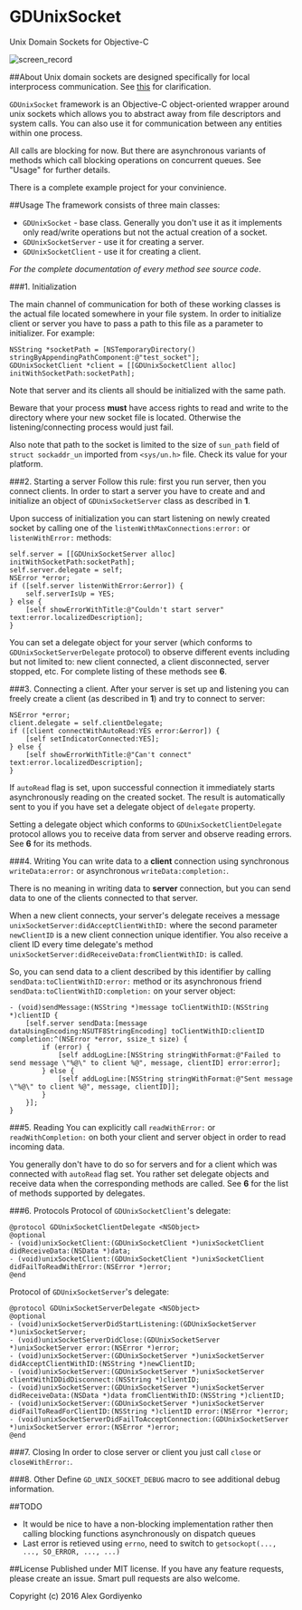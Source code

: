 # GDUnixSocket
Unix Domain Sockets for Objective-C

![screen_record](https://cloud.githubusercontent.com/assets/3193877/13028486/1de4f2a0-d279-11e5-9dff-beb4067829bc.gif)

##About
Unix domain sockets are designed specifically for local interprocess communication. See [this](http://man7.org/linux/man-pages/man7/unix.7.html) for clarification.

`GDUnixSocket` framework is an Objective-C object-oriented wrapper around unix sockets which allows you to abstract away from file descriptors and system calls. You can also use it for communication between any entities within one process.

All calls are blocking for now. But there are asynchronous variants of methods which call blocking operations on concurrent queues. See "Usage" for further details.

There is a complete example project for your convinience.

##Usage
The framework consists of three main classes:

* `GDUnixSocket` - base class. Generally you don't use it as it implements only read/write operations but not the actual creation of a socket.
* `GDUnixSocketServer` - use it for creating a server.
* `GDUnixSocketClient` - use it for creating a client.

*For the complete documentation of every method see source code*.

###1. Initialization

The main channel of communication for both of these working classes is the actual file located somewhere in your file system. In order to initialize client or server you have to pass a path to this file as a parameter to initializer. For example:

```objc
NSString *socketPath = [NSTemporaryDirectory() stringByAppendingPathComponent:@"test_socket"];
GDUnixSocketClient *client = [[GDUnixSocketClient alloc] initWithSocketPath:socketPath];
```

Note that server and its clients all should be initialized with the same path.

Beware that your process **must** have access rights to read and write to the directory where your new socket file is located. Otherwise the listening/connecting process would just fail.

Also note that path to the socket is limited to the size of `sun_path` field of `struct	sockaddr_un` imported from `<sys/un.h>` file. Check its value for your platform.

###2. Starting a server
Follow this rule: first you run server, then you connect clients. In order to start a server you have to create and and initialize an object of `GDUnixSocketServer` class as described in **1**.

Upon success of initialization you can start listening on newly created socket by calling one of the `listenWithMaxConnections:error:` or `listenWithError:` methods:

```objc
self.server = [[GDUnixSocketServer alloc] initWithSocketPath:socketPath];
self.server.delegate = self;
NSError *error;
if ([self.server listenWithError:&error]) {
    self.serverIsUp = YES;
} else {
    [self showErrorWithTitle:@"Couldn't start server" text:error.localizedDescription];
}
```

You can set a delegate object for your server (which conforms to `GDUnixSocketServerDelegate` protocol) to observe different events including but not limited to: new client connected, a client disconnected, server stopped, etc. For complete listing of these methods see **6**.

###3. Connecting a client.
After your server is set up and listening you can freely create a client (as described in **1**) and try to connect to server:

```objc
NSError *error;
client.delegate = self.clientDelegate;
if ([client connectWithAutoRead:YES error:&error]) {
    [self setIndicatorConnected:YES];
} else {
    [self showErrorWithTitle:@"Can't connect" text:error.localizedDescription];
}
```

If `autoRead` flag is set, upon successful connection it immediately starts asynchronously reading on the created socket. The result is automatically sent to you if you have set a delegate object of `delegate` property.

Setting a delegate object which conforms to `GDUnixSocketClientDelegate` protocol allows you to receive data from server and observe reading errors. See **6** for its methods.

###4. Writing
You can write data to a **client** connection using synchronous `writeData:error:` or asynchronous `writeData:completion:`.

There is no meaning in writing data to **server** connection, but you can send data to one of the clients connected to that server.

When a new client connects, your server's delegate receives a message `unixSocketServer:didAcceptClientWithID:` where the second parameter `newClientID` is a new client connection unique identifier. You also receive a client ID every time delegate's method `unixSocketServer:didReceiveData:fromClientWithID:` is called.

So, you can send data to a client described by this identifier by calling `sendData:toClientWithID:error:` method or its asynchronous friend `sendData:toClientWithID:completion:` on your server object:

```objc
- (void)sendMessage:(NSString *)message toClientWithID:(NSString *)clientID {
    [self.server sendData:[message dataUsingEncoding:NSUTF8StringEncoding] toClientWithID:clientID completion:^(NSError *error, ssize_t size) {
        if (error) {
            [self addLogLine:[NSString stringWithFormat:@"Failed to send message \"%@\" to client %@", message, clientID] error:error];
        } else {
            [self addLogLine:[NSString stringWithFormat:@"Sent message \"%@\" to client %@", message, clientID]];
        }
    }];
}
```

###5. Reading
You can explicitly call `readWithError:` or `readWithCompletion:` on both your client and server object in order to read incoming data.

You generally don't have to do so for servers and for a client which was connected with `autoRead` flag set. You rather set delegate objects and receive data when the corresponding methods are called. See **6** for the list of methods supported by delegates.

###6. Protocols
Protocol of `GDUnixSocketClient`'s delegate:

```objc
@protocol GDUnixSocketClientDelegate <NSObject>
@optional
- (void)unixSocketClient:(GDUnixSocketClient *)unixSocketClient didReceiveData:(NSData *)data;
- (void)unixSocketClient:(GDUnixSocketClient *)unixSocketClient didFailToReadWithError:(NSError *)error;
@end
```

Protocol of `GDUnixSocketServer`'s delegate:

```objc
@protocol GDUnixSocketServerDelegate <NSObject>
@optional
- (void)unixSocketServerDidStartListening:(GDUnixSocketServer *)unixSocketServer;
- (void)unixSocketServerDidClose:(GDUnixSocketServer *)unixSocketServer error:(NSError *)error;
- (void)unixSocketServer:(GDUnixSocketServer *)unixSocketServer didAcceptClientWithID:(NSString *)newClientID;
- (void)unixSocketServer:(GDUnixSocketServer *)unixSocketServer clientWithIDDidDisconnect:(NSString *)clientID;
- (void)unixSocketServer:(GDUnixSocketServer *)unixSocketServer didReceiveData:(NSData *)data fromClientWithID:(NSString *)clientID;
- (void)unixSocketServer:(GDUnixSocketServer *)unixSocketServer didFailToReadForClientID:(NSString *)clientID error:(NSError *)error;
- (void)unixSocketServerDidFailToAcceptConnection:(GDUnixSocketServer *)unixSocketServer error:(NSError *)error;
@end
```

###7. Closing
In order to close server or client you just call `close` or `closeWithError:`.

###8. Other
Define `GD_UNIX_SOCKET_DEBUG` macro to see additional debug information.

##TODO
- It would be nice to have a non-blocking implementation rather then calling blocking functions asynchronously on dispatch queues
- Last error is retieved using `errno`, need to switch to `getsockopt(..., ..., SO_ERROR, ..., ...)`

##License
Published under MIT license. If you have any feature requests, please create an issue. Smart pull requests are also welcome.

Copyright (c) 2016 Alex Gordiyenko
